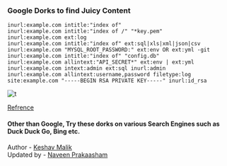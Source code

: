 ### Google Dorks to find Juicy Content

`inurl:example.com intitle:"index of"` <br>
`inurl:example.com intitle:"index of /" "*key.pem"` <br>
`inurl:example.com ext:log` <br>
`inurl:example.com intitle:"index of" ext:sql|xls|xml|json|csv` <br>
`inurl:example.com "MYSQL_ROOT_PASSWORD:" ext:env OR ext:yml -git` <br>
`inurl:example.com intitle:"index of" "config.db"` <br>
`inurl:example.com allintext:"API_SECRET*" ext:env | ext:yml` <br>
`inurl:example.com intext:admin ext:sql inurl:admin` <br>
`inurl:example.com allintext:username,password filetype:log` <br>
`site:example.com "-----BEGIN RSA PRIVATE KEY-----" inurl:id_rsa`<br>

![t](https://miro.medium.com/max/550/1*N9W6DfGA6wxgKTiywV9aUA.png) <br>


[Refrence](https://blog.usejournal.com/how-recon-helped-samsung-protect-their-production-repositories-of-samsungtv-ecommerce-estores-4c51d6ec4fdd)


#### Other than Google, Try these dorks on various Search Engines such as Duck Duck Go, Bing etc.




Author - [Keshav Malik](twitter.com/g0t_rOoT_) <br>
Updated by - [Naveen Prakaasham](twitter.com/NPrakaasham)
